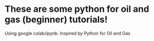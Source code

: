 # These are some python for oil and gas (beginner) tutorials!
Using google colab/ipynb.
Inspired by Python for Oil and Gas
